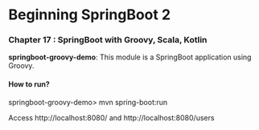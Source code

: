 # Beginning SpringBoot 2


### Chapter 17 : SpringBoot with Groovy, Scala, Kotlin

**springboot-groovy-demo**: This module is a SpringBoot application using Groovy.

#### How to run?

springboot-groovy-demo> mvn spring-boot:run

Access http://localhost:8080/ and http://localhost:8080/users